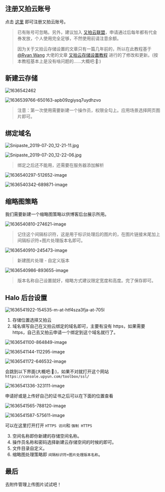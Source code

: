 ## 注册又拍云账号

点击 <a href="https://console.upyun.com/register/?invite=B1K7kNtvt"  target="_blank">这里</a> 即可注册又拍云账号。

> 已有账号可忽略。另外，建议加入 <a href="https://www.upyun.com/league"  target="_blank">又拍云联盟</a>，申请通过后每年都有代金券发放，个人使用完全足够，不然使用前请注意余额。
> 
> 因为关于又拍云存储设置的文章只有一篇几年前的，所以在此教程基于 <a href="https://bbs.halo.run/u/ryanwang"  target="_blank">@Ryan Wang</a> 大佬的文章 <a href="https://bbs.halo.run/d/150"  target="_blank">又拍云存储设置教程</a> 进行的了修改和更新。(按本教程基本上是没有啥问题的......大概吧:🧐:)

## 新建云存储

![1636542462](https://tupian.clotliu.com/0354560ac6154ee18570ae2bc8aa2ff2.jpg)

![1636539766-650163-apb09zgiysq7uydhzvo](https://tupian.clotliu.com/fb6cf308e80bcc4f4c376f182e345ea7.png)
> 注意：第一次使用需要新建一个操作员，权限全勾上。应用场景选择网页图片即可。

## 绑定域名

![Snipaste_2019-07-20_12-21-11.jpg](https://i.loli.net/2019/07/20/5d3296c6a654743117.jpg)

![Snipaste_2019-07-20_12-22-06.jpg](https://i.loli.net/2019/07/20/5d3296fca0f5f83331.jpg)

> 绑定之后还不能用，还需要在服务器添加解析

![1636540297-512652-image](https://tupian.clotliu.com/00b2e77d18424820c7d37f17024635fc.png)

![1636540342-689871-image](https://tupian.clotliu.com/822aa86438ba381789f339914b55c6cf.png)

## 缩略图策略

我们需要新建一个缩略图策略以供博客后台展示所用。

![1636540810-274621-image](https://tupian.clotliu.com/0caaa97a401d89e883c4390b936cd3b2.png)

> 记住这个间隔标识符，这是用于标识处理后的图片的，在图片链接末尾加上间隔标识符+图片处理版本名即可。

![1636540910-245473-image](https://tupian.clotliu.com/f9e2372f79ff942978af69fd069379e8.png)

> 新建图片处理 - 自定义版本

![1636540986-893655-image](https://tupian.clotliu.com/9dff32715067df9c92f3c57f6010f0f1.png)

> 版本名称自己设置就好，缩略方式建议限定宽度和高度。完了保存即可。

## Halo 后台设置

![1636541922-154535-m-at-htf4sza3fja-at-705l](https://tupian.clotliu.com/8d7281743f28b00730c120bd17bddf3e.png)

1. 存储位置选择又拍云
2. 域名填写自己在又拍云绑定的域名即可，主要有没有 https，如果需要 https，自己去又拍云申请一个绑定到这个域名就行了。

![1636541100-864849-image](https://tupian.clotliu.com/cd6da8d752d304fcce67b447ee8d2ef3.png)

![1636541144-112295-image](https://tupian.clotliu.com/3fce0155d67bdc5fd5b81cf3247077e1.png)

![1636541172-646532-image](https://tupian.clotliu.com/3ba592bba4853f56290234d5d1673be9.png)

会跳到以下界面(大概吧:🧐:)，如果不对就打开这个网站`https://console.upyun.com/toolbox/ssl/`

![1636541336-323111-image](https://tupian.clotliu.com/f29176e3ca5304d139511053db3c3873.png)

申请好或是上传好自己的证书之后可以在下面的位置查看

![1636541565-788120-image](https://tupian.clotliu.com/2b39f2c27b1c8d91cba65025b4735567.png)

![1636541587-575611-image](https://tupian.clotliu.com/e63fe4c99fb5d56d152a46cf9d63ae4a.png)

可以在这里打开打开 `HTTPS 访问`和 `强制 HTTPS`

3. 空间名称即你新建的存储空间名称。
4. 操作员名称和密码选择新建云存储空间的时候的即可。
5. 文件目录自定义。
6. 缩略图处理策略即 `间隔标识符+图片处理版本名称`。

## 最后

去附件管理上传图片试试吧！
